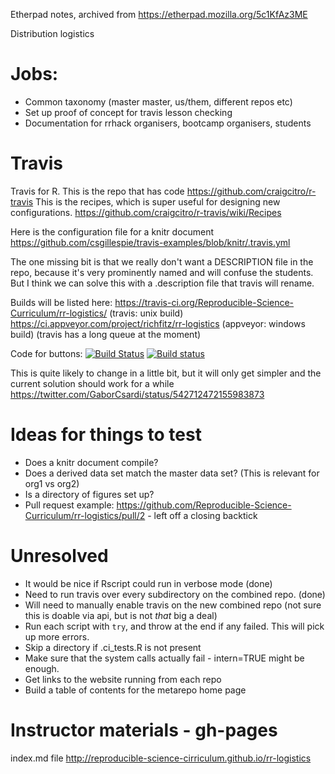 Etherpad notes, archived from https://etherpad.mozilla.org/5c1KfAz3ME

Distribution logistics

# Jobs:

* Common taxonomy (master master, us/them, different repos etc)
* Set up proof of concept for travis lesson checking
* Documentation for rrhack organisers, bootcamp organisers, students

# Travis

Travis for R.  This is the repo that has code
https://github.com/craigcitro/r-travis
This is the recipes, which is super useful for designing new configurations.
https://github.com/craigcitro/r-travis/wiki/Recipes

Here is the configuration file for a knitr document
https://github.com/csgillespie/travis-examples/blob/knitr/.travis.yml

The one missing bit is that we really don't want a DESCRIPTION file in the repo, because it's very prominently named and will confuse the students.  But I think we can solve this with a .description file that travis will rename.

Builds will be listed here:
https://travis-ci.org/Reproducible-Science-Curriculum/rr-logistics/ (travis: unix build)
https://ci.appveyor.com/project/richfitz/rr-logistics (appveyor: windows build)
(travis has a long queue at the moment)

Code for buttons:
[![Build Status](https://travis-ci.org/Reproducible-Science-Curriculum/rr-logistics.svg?branch=master)](https://travis-ci.org/Reproducible-Science-Curriculum/rr-logistics)
[![Build status](https://ci.appveyor.com/api/projects/status/570yfu7cflc3st2j?svg=true)](https://ci.appveyor.com/project/richfitz/rr-logistics)

This is quite likely to change in a little bit, but it will only get simpler and the current solution should work for a while
https://twitter.com/GaborCsardi/status/542712472155983873

# Ideas for things to test

* Does a knitr document compile?
* Does a derived data set match the master data set? (This is relevant for org1 vs org2)
* Is a directory of figures set up?
* Pull request example: https://github.com/Reproducible-Science-Curriculum/rr-logistics/pull/2 - left off a closing backtick

# Unresolved

* It would be nice if Rscript could run in verbose mode (done)
* Need to run travis over every subdirectory on the combined repo. (done)
* Will need to manually enable travis on the new combined repo (not sure this is doable via api, but is not *that* big a deal)
* Run each script with `try`, and throw at the end if any failed.  This will pick up more errors.
* Skip a directory if .ci_tests.R is not present
* Make sure that the system calls actually fail - intern=TRUE might be enough.
* Get links to the website running from each repo
* Build a table of contents for the metarepo home page

# Instructor materials - gh-pages
index.md file
http://reproducible-science-cirriculum.github.io/rr-logistics
